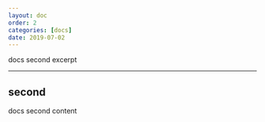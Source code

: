 ```yaml
---
layout: doc
order: 2
categories: [docs]
date: 2019-07-02
---
```


docs second excerpt

---

## second

docs second content